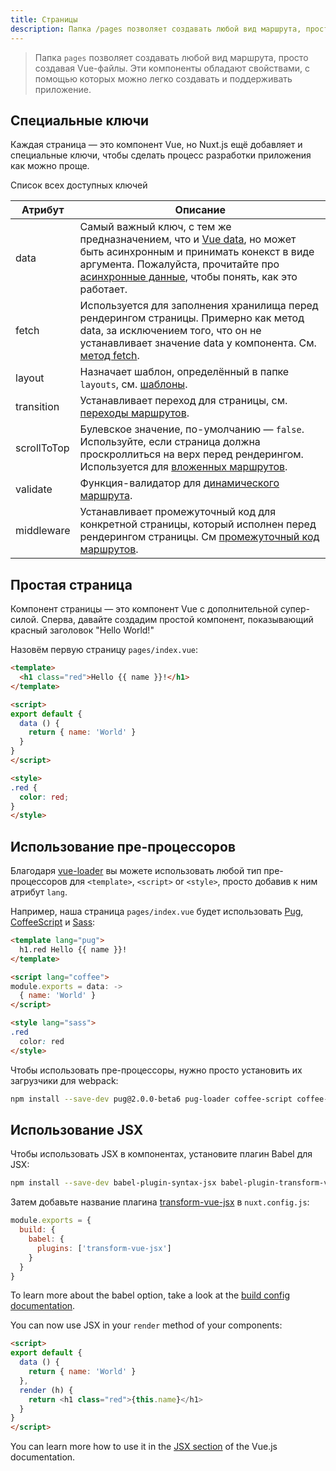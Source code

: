 ```yaml
---
title: Страницы
description: Папка /pages позволяет создавать любой вид маршрута, просто создавая Vue-файлы. Эти компоненты обладают свойствами, с помощью которых можно легко создавать и поддерживать приложение.
---
```


> Папка `pages` позволяет создавать любой вид маршрута, просто создавая Vue-файлы. Эти компоненты обладают свойствами, с помощью которых можно легко создавать и поддерживать приложение.

## Специальные ключи

Каждая страница — это компонент Vue, но Nuxt.js ещё добавляет и специальные ключи, чтобы сделать процесс разработки приложения как можно проще.

Список всех доступных ключей

| Атрибут | Описание |
|-----------|-------------|
| data | Самый важный ключ, с тем же предназначением, что и [Vue data](https://vuejs.org/v2/api/#Options-Data), но может быть асинхронным и принимать конекст в виде аргумента. Пожалуйста, прочитайте про [асинхронные данные](/guide/async-data), чтобы понять, как это работает. |
| fetch | Используется для заполнения хранилища перед рендерингом страницы. Примерно как метод data, за исключением того, что он не устанавливает значение data у компонента. См. [метод fetch](/guide/vuex-store#the-fetch-method). |
| layout | Назначает шаблон, определённый в папке `layouts`, см. [шаблоны](/guide/layouts). |
| transition | Устанавливает переход для страницы, см. [переходы маршрутов](/guide/routes-transitions). |
| scrollToTop | Булевское значение, по-умолчанию — `false`. Используйте, если страница должна проскроллиться на верх перед рендерингом. Используется для [вложенных маршрутов](/guide/nested-routes). |
| validate | Функция-валидатор для [динамического маршрута](/guide/dynamic-routes#validate-route-params). |
| middleware | Устанавливает промежуточный код для конкретной страницы, который исполнен перед рендерингом страницы. См [промежуточный код маршрутов](/guide/routes-middleware). |


## Простая страница

Компонент страницы — это компонент Vue с дополнительной супер-силой. Сперва, давайте создадим простой компонент, показывающий красный заголовок "Hello World!"

Назовём первую страницу `pages/index.vue`:

```html
<template>
  <h1 class="red">Hello {{ name }}!</h1>
</template>

<script>
export default {
  data () {
    return { name: 'World' }
  }
}
</script>

<style>
.red {
  color: red;
}
</style>
```

## Использование пре-процессоров

Благодаря [vue-loader](http://vue-loader.vuejs.org/en/configurations/pre-processors.html) вы можете использовать любой тип пре-процессоров для `<template>`, `<script>` or `<style>`, просто добавив к ним атрибут `lang`.

Например, наша страница `pages/index.vue` будет использовать [Pug](https://github.com/pugjs/pug),
[CoffeeScript](http://coffeescript.org) и [Sass](http://sass-lang.com/):

```html
<template lang="pug">
  h1.red Hello {{ name }}!
</template>

<script lang="coffee">
module.exports = data: ->
  { name: 'World' }
</script>

<style lang="sass">
.red
  color: red
</style>
```

Чтобы использовать пре-процессоры, нужно просто установить их загрузчики для webpack:
```bash
npm install --save-dev pug@2.0.0-beta6 pug-loader coffee-script coffee-loader node-sass sass-loader
```

## Использование JSX

Чтобы использовать JSX в компонентах, установите плагин Babel для JSX:
```bash
npm install --save-dev babel-plugin-syntax-jsx babel-plugin-transform-vue-jsx babel-helper-vue-jsx-merge-props
```

Затем добавьте название плагина [transform-vue-jsx](https://github.com/vuejs/babel-plugin-transform-vue-jsx) в `nuxt.config.js`:
```js
module.exports = {
  build: {
    babel: {
      plugins: ['transform-vue-jsx']
    }
  }
}
```

To learn more about the babel option, take a look at the [build config documentation](/api/configuration-build).

You can now use JSX in your `render` method of your components:

```html
<script>
export default {
  data () {
    return { name: 'World' }
  },
  render (h) {
    return <h1 class="red">{this.name}</h1>
  }
}
</script>
```

You can learn more how to use it in the [JSX section](https://vuejs.org/v2/guide/render-function.html#JSX) of the Vue.js documentation.
